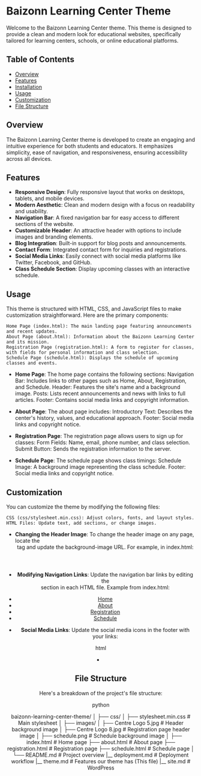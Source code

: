 # Baizonn Learning Center Theme

Welcome to the Baizonn Learning Center theme. This theme is designed to provide a clean and modern look for educational websites, specifically tailored for learning centers, schools, or online educational platforms.

## Table of Contents

- [Overview](#overview)
- [Features](#features)
- [Installation](#installation)
- [Usage](#usage)
- [Customization](#customization)
- [File Structure](#file-structure)

## Overview

The Baizonn Learning Center theme is developed to create an engaging and intuitive experience for both students and educators. It emphasizes simplicity, ease of navigation, and responsiveness, ensuring accessibility across all devices.

## Features

- **Responsive Design**: Fully responsive layout that works on desktops, tablets, and mobile devices.
- **Modern Aesthetic**: Clean and modern design with a focus on readability and usability.
- **Navigation Bar**: A fixed navigation bar for easy access to different sections of the website.
- **Customizable Header**: An attractive header with options to include images and branding elements.
- **Blog Integration**: Built-in support for blog posts and announcements.
- **Contact Form**: Integrated contact form for inquiries and registrations.
- **Social Media Links**: Easily connect with social media platforms like Twitter, Facebook, and GitHub.
- **Class Schedule Section**: Display upcoming classes with an interactive schedule.

## Usage

This theme is structured with HTML, CSS, and JavaScript files to make customization straightforward. Here are the primary components:

    Home Page (index.html): The main landing page featuring announcements and recent updates.
    About Page (about.html): Information about the Baizonn Learning Center and its mission.
    Registration Page (registration.html): A form to register for classes, with fields for personal information and class selection.
    Schedule Page (schedule.html): Displays the schedule of upcoming classes and events.

- **Home Page**: The home page contains the following sections:
    Navigation Bar: Includes links to other pages such as Home, About, Registration, and Schedule.
    Header: Features the site's name and a background image.
    Posts: Lists recent announcements and news with links to full articles.
    Footer: Contains social media links and copyright information.

- **About Page**: The about page includes:
    Introductory Text: Describes the center's history, values, and educational approach.
    Footer: Social media links and copyright notice.

- **Registration Page**: The registration page allows users to sign up for classes:
    Form Fields: Name, email, phone number, and class selection.
    Submit Button: Sends the registration information to the server.

- **Schedule Page**: The schedule page shows class timings:
    Schedule Image: A background image representing the class schedule.
    Footer: Social media links and copyright notice.

## Customization

You can customize the theme by modifying the following files:

    CSS (css/stylesheet.min.css): Adjust colors, fonts, and layout styles.
    HTML Files: Update text, add sections, or change images.

- **Changing the Header Image**: To change the header image on any page, locate the <header> tag and update the background-image URL. For example, in index.html:

<header class="intro-header" style="background-image: url('image/Centre\ Logo\ 5.jpg')">

- **Modifying Navigation Links**: Update the navigation bar links by editing the <nav> section in each HTML file. Example from index.html:

<nav class="navbar navbar-default navbar-custom navbar-fixed-top">
    <ul class="nav navbar-nav navbar-right">
        <li><a href="index.html">Home</a></li>
        <li><a href="about.html">About</a></li>
        <li><a href="registration.html">Registration</a></li>
        <li><a href="schedule.html">Schedule</a></li>
    </ul>
</nav>

- **Social Media Links**: Update the social media icons in the footer with your links:

html

<li>
    <a href="https://twitter.com/yourhandle">
        <span class="fa-stack fa-lg">
            <i class="fa fa-circle fa-stack-2x"></i>
            <i class="fa fa-twitter fa-stack-1x fa-inverse"></i>
        </span>
    </a>
</li>

## File Structure

Here's a breakdown of the project's file structure:

python

baizonn-learning-center-theme/
│
├── css/
│   ├── stylesheet.min.css      # Main stylesheet
│
├── images/
│   ├── Centre Logo 5.jpg       # Header background image
│   ├── Centre Logo 8.jpg       # Registration page header image
│   ├── schedule.png            # Schedule background image
│
├── index.html                  # Home page
├── about.html                  # About page
├── registration.html           # Registration page
├── schedule.html               # Schedule page
│
└── README.md                   # Project overview
|__ deployment.md               # Deployment workflow
|__ theme.md                    # Features our theme has (This file)
|__ site.md                     # WordPress